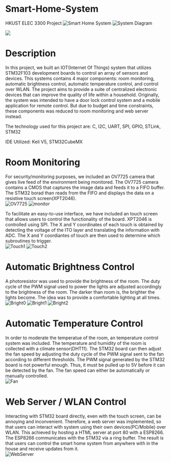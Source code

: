 # Smart-Home-System
HKUST ELEC 3300 Project
![Smart Home System](/assets/img/smart_home.jpg)
![System Diagram](/assets/img/smart_home_overview.png)

<p><a href="https://youtu.be/idSp3R__D4U">
<img src="/assets/img/smart_home_thumbnail.png">
</a></p>

# Description
In this project, we built an IOT(Internet Of Things) system that utilizes STM32F103 development boards to control an array of sensors and devices. This systems contains 4 major components: room monitoring, automatic brightness control, automatic temperature control, and control over WLAN. The project aims to provide a suite of centralized electronic devices that can improve the quality of life within a household. Originally, the system was intended to have a door lock control system and a mobile application for remote control. But due to budget and time constraints, these components was reduced to room monitoring and web server instead.

The technology used for this project are: C, I2C, UART, SPI, GPIO, STLink, STM32

IDE Utilized: Keli V5, STM32CubeMX

# Room Monitoring
For security/monitoring purposes, we included an OV7725 camera that gives live feed of the environment being monitored. The OV7725 camera contains a CMOS that captures the image data and feeds it to a FIFO buffer. The STM32 borad than reads from the FIFO and displays the data on a resistive touch screen(XPT2046).
<br>![OV7725](/assets/img/ov7725.png)
![monitor](/assets/img/room_monitoring.png)

To facilitate an easy-to-use interface, we have included an touch screen that allows users to control the functionality of the board. XPT2046 is controlled using SPI. The X and Y coordinates of each touch is obtained by detecting the voltage of the ITO layer and translating the information with ADC. The X and Y coordiantes of touch are then used to determine which subroutines to trigger.
<br>![Touch1](/assets/img/touch_screen1.png)
![Touch2](/assets/img/touch_screen2.png)

# Automatic Brightness Control
A photoresistor was used to provide the brightness of the room. The duty cycle of the PWM signal used to power the lights are adjusted accordingly to the brightness of the room. The darker than room is, the brighter the lights become. The idea was to provide a comfortable lighting at all times.
<br>![Bright0](/assets/img/touch_screen1.png)
![Bright1](/assets/img/brightness1.png)
![Bright2](/assets/img/brightness3.png)

# Automatic Temperature Control
In order to moderate the temperatue of the room, an temperature control system was included. The temperature and humidity of the room is collected with a climate sensor(DHT11). The STM32 board can then adjust the fan speed by adjusting the duty cycle of the PWM signal sent to the fan according to different thresholds. The PWM signal generated by the STM32 board is not powerful enough. Thus, it must be pulled up to 5V before it can be detected by the fan.
The fan speed can either be automatically or manually controlled.
<br>![Fan](/assets/img/fan_auto.png)

# Web Server / WLAN Control
Interacting with STM32 board directly, even with the touch screen, can be annoying and inconvenient. Therefore, a web server was implemented, so that users can interact with system using their own devices(PC/Mobile) over WLAN. This achieved by hosting a HTML server at port 80 with a ESP8266. The ESP8266 communicates with the STM32 via a ring buffer.
The result is that users can control the smart home system from anywhere with in the house and receive updates from it.<br>
![WebServer](/assets/img/web_server.png)
